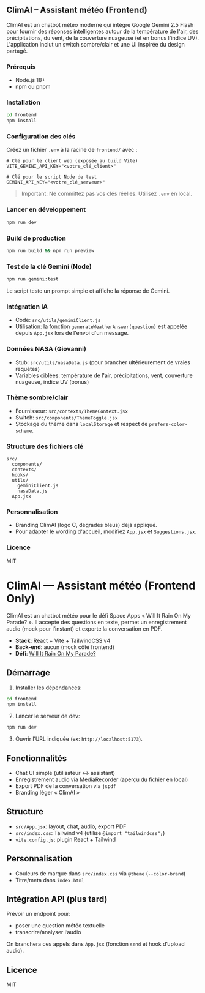 ## ClimAI – Assistant météo (Frontend)

ClimAI est un chatbot météo moderne qui intègre Google Gemini 2.5 Flash pour fournir des réponses intelligentes autour de la température de l'air, des précipitations, du vent, de la couverture nuageuse (et en bonus l'indice UV). L'application inclut un switch sombre/clair et une UI inspirée du design partagé.

### Prérequis
- Node.js 18+
- npm ou pnpm

### Installation
```bash
cd frontend
npm install
```

### Configuration des clés
Créez un fichier `.env` à la racine de `frontend/` avec :
```
# Clé pour le client web (exposée au build Vite)
VITE_GEMINI_API_KEY="<votre_clé_client>"

# Clé pour le script Node de test
GEMINI_API_KEY="<votre_clé_serveur>"
```

> Important: Ne committez pas vos clés réelles. Utilisez `.env` en local.

### Lancer en développement
```bash
npm run dev
```

### Build de production
```bash
npm run build && npm run preview
```

### Test de la clé Gemini (Node)
```bash
npm run gemini:test
```
Le script teste un prompt simple et affiche la réponse de Gemini.

### Intégration IA
- Code: `src/utils/geminiClient.js`
- Utilisation: la fonction `generateWeatherAnswer(question)` est appelée depuis `App.jsx` lors de l'envoi d'un message.

### Données NASA (Giovanni)
- Stub: `src/utils/nasaData.js` (pour brancher ultérieurement de vraies requêtes)
- Variables ciblées: température de l'air, précipitations, vent, couverture nuageuse, indice UV (bonus)

### Thème sombre/clair
- Fournisseur: `src/contexts/ThemeContext.jsx`
- Switch: `src/components/ThemeToggle.jsx`
- Stockage du thème dans `localStorage` et respect de `prefers-color-scheme`.

### Structure des fichiers clé
```
src/
  components/
  contexts/
  hooks/
  utils/
    geminiClient.js
    nasaData.js
  App.jsx
```

### Personnalisation
- Branding ClimAI (logo C, dégradés bleus) déjà appliqué.
- Pour adapter le wording d'accueil, modifiez `App.jsx` et `Suggestions.jsx`.

### Licence
MIT

# ClimAI — Assistant météo (Frontend Only)

ClimAI est un chatbot météo pour le défi Space Apps « Will It Rain On My Parade? ». Il accepte des questions en texte, permet un enregistrement audio (mock pour l’instant) et exporte la conversation en PDF.

- **Stack**: React + Vite + TailwindCSS v4
- **Back‑end**: aucun (mock côté frontend)
- **Défi**: [Will It Rain On My Parade?](https://www.spaceappschallenge.org/2025/challenges/will-it-rain-on-my-parade/)

## Démarrage

1. Installer les dépendances:
```bash
cd frontend
npm install
```

2. Lancer le serveur de dev:
```bash
npm run dev
```

3. Ouvrir l’URL indiquée (ex: `http://localhost:5173`).

## Fonctionnalités

- Chat UI simple (utilisateur ↔ assistant)
- Enregistrement audio via MediaRecorder (aperçu du fichier en local)
- Export PDF de la conversation via `jspdf`
- Branding léger « ClimAI »

## Structure

- `src/App.jsx`: layout, chat, audio, export PDF
- `src/index.css`: Tailwind v4 (utilise `@import "tailwindcss";`)
- `vite.config.js`: plugin React + Tailwind

## Personnalisation

- Couleurs de marque dans `src/index.css` via `@theme` (`--color-brand`)
- Titre/meta dans `index.html`

## Intégration API (plus tard)

Prévoir un endpoint pour:
- poser une question météo textuelle
- transcrire/analyser l’audio

On branchera ces appels dans `App.jsx` (fonction `send` et hook d’upload audio).

## Licence

MIT
